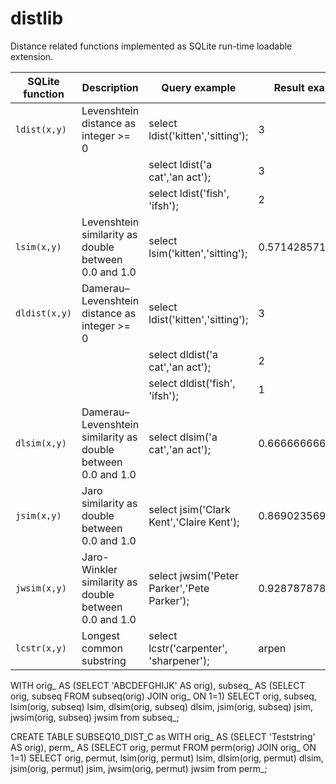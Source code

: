 # distlib
 Distance related functions implemented as SQLite run-time loadable extension.

| SQLite function | Description |  Query example | Result example
| --- | --- | --- | --- | 
| `ldist(x,y)` | Levenshtein distance as integer >= 0 | select ldist('kitten','sitting'); | 3 |
| | | select ldist('a cat','an act'); | 3 |
| | | select ldist('fish', 'ifsh'); | 2 |
| `lsim(x,y)` | Levenshtein similarity as double between 0.0 and 1.0  | select lsim('kitten','sitting'); | 0.571428571428571 |
| `dldist(x,y)` | Damerau–Levenshtein distance as integer >= 0 | select ldist('kitten','sitting'); | 3 |
| | | select  dldist('a cat','an act'); | 2 |
| | | select dldist('fish', 'ifsh'); | 1 |
| `dlsim(x,y)` | Damerau–Levenshtein similarity as double between 0.0 and 1.0 | select dlsim('a cat','an act'); | 0.666666666666667 |
| `jsim(x,y)` | Jaro similarity as double between 0.0 and 1.0 | select jsim('Clark Kent','Claire Kent'); | 0.869023569023569 |
| `jwsim(x,y)` | Jaro-Winkler similarity as double between 0.0 and 1.0 | select jwsim('Peter Parker','Pete Parker'); | 0.928787878787879 |
| `lcstr(x,y)` | Longest common substring | select lcstr('carpenter', 'sharpener'); | arpen |



WITH orig_ AS (SELECT 'ABCDEFGHIJK' AS orig),
subseq_ AS (SELECT orig, subseq FROM subseq(orig) JOIN orig_ ON 1=1)
SELECT orig, subseq, lsim(orig, subseq) lsim, dlsim(orig, subseq) dlsim, jsim(orig, subseq) jsim, jwsim(orig, subseq) jwsim from subseq_;

CREATE TABLE SUBSEQ10_DIST_C as
WITH orig_ AS (SELECT 'Teststring' AS orig),
perm_ AS (SELECT orig, permut FROM perm(orig) JOIN orig_ ON 1=1)
SELECT orig, permut, lsim(orig, permut) lsim, dlsim(orig, permut) dlsim, jsim(orig, permut) jsim, jwsim(orig, permut) jwsim from perm_;

